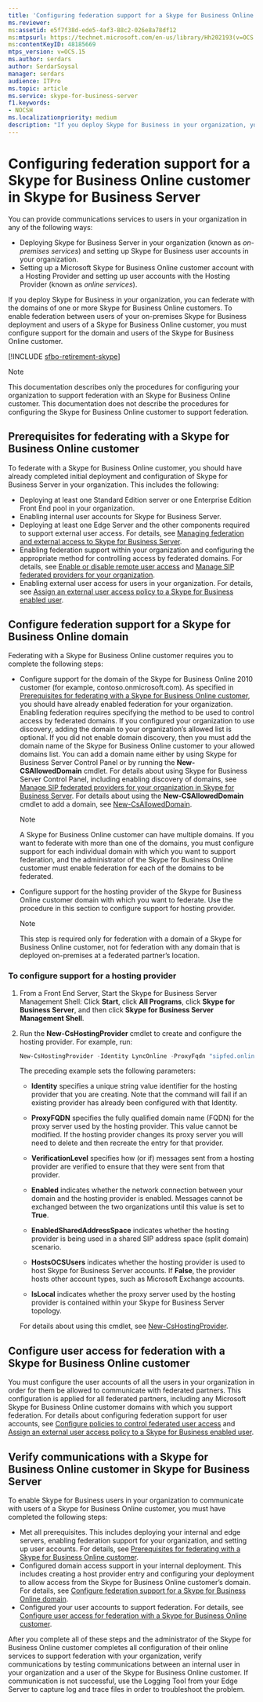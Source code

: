 ```yaml
---
title: 'Configuring federation support for a Skype for Business Online customer'
ms.reviewer: 
ms:assetid: e5f7f38d-ede5-4af3-88c2-026e8a78df12
ms:mtpsurl: https://technet.microsoft.com/en-us/library/Hh202193(v=OCS.15)
ms:contentKeyID: 48185669
mtps_version: v=OCS.15
ms.author: serdars
author: SerdarSoysal
manager: serdars
audience: ITPro
ms.topic: article
ms.service: skype-for-business-server
f1.keywords:
- NOCSH
ms.localizationpriority: medium
description: "If you deploy Skype for Business in your organization, you can federate with the domains of one or more Skype for Business Online customers. "
---
```


# Configuring federation support for a Skype for Business Online customer in Skype for Business Server

You can provide communications services to users in your organization in any of the following ways:

- Deploying Skype for Business Server in your organization (known as *on-premises services*) and setting up Skype for Business  user accounts in your organization.
- Setting up a Microsoft Skype for Business Online customer account with a Hosting Provider and setting up user accounts with the Hosting Provider (known as *online services*).

If you deploy Skype for Business in your organization, you can federate with the domains of one or more Skype for Business Online customers. To enable federation between users of your on-premises Skype for Business deployment and users of a Skype for Business Online customer, you must configure support for the domain and users of the Skype for Business Online customer.

[!INCLUDE [sfbo-retirement-skype](../../../../Hub/includes/sfbo-retirement.md)]

> [!NOTE]  
> This documentation describes only the procedures for configuring your organization to support federation with an Skype for Business Online customer. This documentation does not describe the procedures for configuring the Skype for Business Online customer to support federation.

## Prerequisites for federating with a Skype for Business Online customer

To federate with a Skype for Business Online customer, you should have already completed initial deployment and configuration of Skype for Business Server in your organization. This includes the following:

- Deploying at least one Standard Edition server or one Enterprise Edition Front End pool in your organization.
- Enabling internal user accounts for Skype for Business Server.
- Deploying at least one Edge Server and the other components required to support external user access. For details, see [Managing federation and external access to Skype for Business Server](../managing-federation-and-external-access.md).
- Enabling federation support within your organization and configuring the appropriate method for controlling access by federated domains. For details, see [Enable or disable remote user access](../access-edge/enable-or-disable-remote-user-access.md) and [Manage SIP federated providers for your organization](../sip-providers/manage-sip-federated-providers-for-your-organization.md).
- Enabling external user access for users in your organization. For details, see [Assign an external user access policy to a Skype for Business enabled user](../external-access-policies/assign-an-external-user-access-policy.md).

## Configure federation support for a Skype for Business Online domain

Federating with a Skype for Business Online customer requires you to complete the following steps:

- Configure support for the domain of the Skype for Business Online 2010 customer (for example, contoso.onmicrosoft.com). As specified in [Prerequisites for federating with a Skype for Business Online customer](#prerequisites-for-federating-with-a-skype-for-business-online-customer), you should have already enabled federation for your organization. Enabling federation requires specifying the method to be used to control access by federated domains. If you configured your organization to use discovery, adding the domain to your organization’s allowed list is optional. If you did not enable domain discovery, then you must add the domain name of the Skype for Business Online customer to your allowed domains list. You can add a domain name either by using Skype for Business Server Control Panel or by running the **New-CSAllowedDomain** cmdlet. For details about using Skype for Business Server Control Panel, including enabling discovery of domains, see [Manage SIP federated providers for your organization in Skype for Business Server](../sip-providers/manage-sip-federated-providers-for-your-organization.md). For details about using the **New-CSAllowedDomain** cmdlet to add a domain, see [New-CsAllowedDomain](/powershell/module/skype/New-CsAllowedDomain).

  > [!NOTE]  
  > A Skype for Business Online customer can have multiple domains. If you want to federate with more than one of the domains, you must configure support for each individual domain with which you want to support federation, and the administrator of the Skype for Business Online customer must enable federation for each of the domains to be federated.

- Configure support for the hosting provider of the Skype for Business Online customer domain with which you want to federate. Use the procedure in this section to configure support for hosting provider.

  > [!NOTE]  
  > This step is required only for federation with a domain of a Skype for Business Online customer, not for federation with any domain that is deployed on-premises at a federated partner’s location.

### To configure support for a hosting provider

1. From a Front End Server, Start the Skype for Business Server Management Shell: Click **Start**, click **All Programs**, click **Skype for Business Server**, and then click **Skype for Business Server Management Shell**.

2. Run the **New-CsHostingProvider** cmdlet to create and configure the hosting provider. For example, run:

    ```powershell
    New-CsHostingProvider -Identity LyncOnline -ProxyFqdn "sipfed.online.lync.com" -VerificationLevel UseSourceVerification -Enabled $True -EnabledSharedAddressSpace $False -HostsOCSUsers $False -IsLocal $False
    ```

    The preceding example sets the following parameters:

    - **Identity** specifies a unique string value identifier for the hosting provider that you are creating. Note that the command will fail if an existing provider has already been configured with that Identity.

    - **ProxyFQDN** specifies the fully qualified domain name (FQDN) for the proxy server used by the hosting provider. This value cannot be modified. If the hosting provider changes its proxy server you will need to delete and then recreate the entry for that provider.

    - **VerificationLevel** specifies how (or if) messages sent from a hosting provider are verified to ensure that they were sent from that provider.

    - **Enabled** indicates whether the network connection between your domain and the hosting provider is enabled. Messages cannot be exchanged between the two organizations until this value is set to **True**.

    - **EnabledSharedAddressSpace** indicates whether the hosting provider is being used in a shared SIP address space (split domain) scenario.

    - **HostsOCSUsers** indicates whether the hosting provider is used to host Skype for Business Server accounts. If **False**, the provider hosts other account types, such as Microsoft Exchange accounts.

    - **IsLocal** indicates whether the proxy server used by the hosting provider is contained within your Skype for Business Server topology.

    For details about using this cmdlet, see [New-CsHostingProvider](/powershell/module/skype/New-CsHostingProvider).

## Configure user access for federation with a Skype for Business Online customer

You must configure the user accounts of all the users in your organization in order for them be allowed to communicate with federated partners. This configuration is applied for all federated partners, including any Microsoft Skype for Business Online customer domains with which you support federation. For details about configuring federation support for user accounts, see [Configure policies to control federated user access](../external-access-policies/configure-policies-to-control-federated-user-access.md) and [Assign an external user access policy to a Skype for Business enabled user](../external-access-policies/assign-an-external-user-access-policy.md).

## Verify communications with a Skype for Business Online customer in Skype for Business Server

To enable Skype for Business users in your organization to communicate with users of a Skype for Business Online customer, you must have completed the following steps:

- Met all prerequisites. This includes deploying your internal and edge servers, enabling federation support for your organization, and setting up user accounts. For details, see [Prerequisites for federating with a Skype for Business Online customer](#prerequisites-for-federating-with-a-skype-for-business-online-customer).
- Configured domain access support in your internal deployment. This includes creating a host provider entry and configuring your deployment to allow access from the Skype for Business Online customer’s domain. For details, see [Configure federation support for a Skype for Business Online domain](#configure-federation-support-for-a-skype-for-business-online-domain).
- Configured your user accounts to support federation. For details, see [Configure user access for federation with a Skype for Business Online customer](#configure-user-access-for-federation-with-a-skype-for-business-online-customer).

After you complete all of these steps and the administrator of the Skype for Business Online customer completes all configuration of their online services to support federation with your organization, verify communications by testing communications between an internal user in your organization and a user of the Skype for Business Online customer. If communication is not successful, use the Logging Tool from your Edge Server to capture log and trace files in order to troubleshoot the problem.
